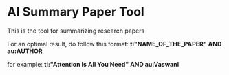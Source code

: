 # AI Summary Paper Tool
 This is the tool for summarizing research papers

For an optimal result, do follow this format: **ti"NAME_OF_THE_PAPER" AND au:AUTHOR**

for example: **ti:"Attention Is All You Need" AND au:Vaswani**